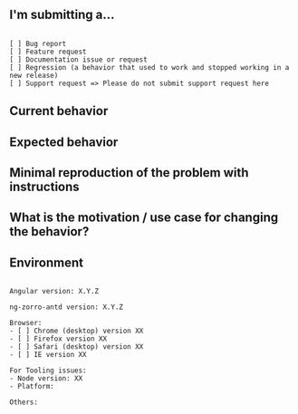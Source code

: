 <!--
1. 官方 issue 用于报告 bug 和需求建议，关于Angular的使用和开发问题在这里可能不会得到解答，感谢您的理解。
2. 建议使用英文进行提问，这样你的问题可以被更多的人阅读和回答。如果表达上确实较复杂，英文标题加中文描述也是可选的方案。
3. 报告 BUG 时请务必按照下列格式书写，并尽可能提供源代码、复现步骤、复现演示、GIF 演示等。我们和你一样都希望尽快解决问题，请不要浪费时间在互相追问上。
4. 注意你的 issue 格式，不适合阅读的格式会被忽视或直接关闭。
5. 如果需要粘贴源码，尽量避免截图并注意代码格式。关于如何在 Markdown 中书写代码可以参考：https://segmentfault.com/markdown
6. 抱怨不能解决问题，通畅有效和心情舒畅的交流才能解决。
-->

## I'm submitting a...
<!-- Check one of the following options with "x" -->
<pre><code>
[ ] Bug report  <!-- Please search GitHub for a similar issue or PR before submitting -->
[ ] Feature request
[ ] Documentation issue or request
[ ] Regression (a behavior that used to work and stopped working in a new release)
[ ] Support request => Please do not submit support request here
</code></pre>

## Current behavior
<!-- Describe how the issue manifests. -->


## Expected behavior
<!-- Describe what the desired behavior would be. -->


## Minimal reproduction of the problem with instructions
<!--
For bug reports please provide the *STEPS TO REPRODUCE* 
-->

## What is the motivation / use case for changing the behavior?
<!-- Describe the motivation or the concrete use case. -->


## Environment

<pre><code>
Angular version: X.Y.Z
<!-- Check whether this is still an issue in the most recent Angular version -->
ng-zorro-antd version: X.Y.Z
<!-- Check whether this is still an issue in the most recent ng-zorro-antd version -->
Browser:
- [ ] Chrome (desktop) version XX
- [ ] Firefox version XX
- [ ] Safari (desktop) version XX
- [ ] IE version XX
 
For Tooling issues:
- Node version: XX  <!-- run `node --version` -->
- Platform:  <!-- Mac, Linux, Windows -->

Others:
<!-- Anything else relevant?  Operating system version, IDE, package manager, HTTP server, ... -->
</code></pre>
